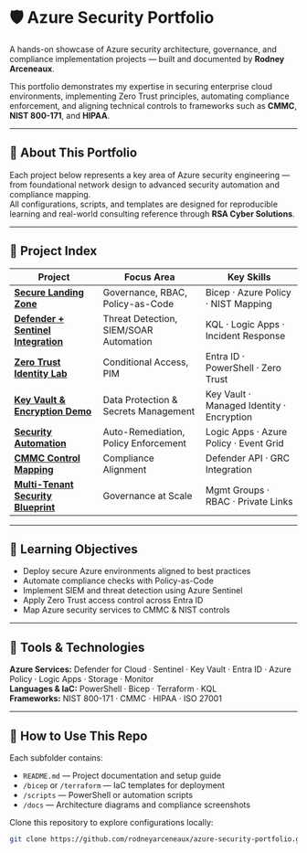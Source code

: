 # 🛡️ Azure Security Portfolio  

A hands-on showcase of Azure security architecture, governance, and compliance implementation projects — built and documented by **Rodney Arceneaux**.  

This portfolio demonstrates my expertise in securing enterprise cloud environments, implementing Zero Trust principles, automating compliance enforcement, and aligning technical controls to frameworks such as **CMMC**, **NIST 800-171**, and **HIPAA**.  

---

## 🚀 About This Portfolio
Each project below represents a key area of Azure security engineering — from foundational network design to advanced security automation and compliance mapping.  
All configurations, scripts, and templates are designed for reproducible learning and real-world consulting reference through **RSA Cyber Solutions**.

---

## 📂 Project Index

| Project | Focus Area | Key Skills |
|----------|-------------|------------|
| [**Secure Landing Zone**](./azure-secure-landing-zone) | Governance, RBAC, Policy-as-Code | Bicep · Azure Policy · NIST Mapping |
| [**Defender + Sentinel Integration**](./azure-defender-sentinel-integration) | Threat Detection, SIEM/SOAR Automation | KQL · Logic Apps · Incident Response |
| [**Zero Trust Identity Lab**](./azure-zero-trust-identity-lab) | Conditional Access, PIM | Entra ID · PowerShell · Zero Trust |
| [**Key Vault & Encryption Demo**](./azure-keyvault-encryption-demo) | Data Protection & Secrets Management | Key Vault · Managed Identity · Encryption |
| [**Security Automation**](./azure-security-automation) | Auto-Remediation, Policy Enforcement | Logic Apps · Azure Policy · Event Grid |
| [**CMMC Control Mapping**](./azure-cmmc-mapping) | Compliance Alignment | Defender API · GRC Integration |
| [**Multi-Tenant Security Blueprint**](./azure-multitenant-security-blueprint) | Governance at Scale | Mgmt Groups · RBAC · Private Links |

---

## 🧠 Learning Objectives
- Deploy secure Azure environments aligned to best practices  
- Automate compliance checks with Policy-as-Code  
- Implement SIEM and threat detection using Azure Sentinel  
- Apply Zero Trust access control across Entra ID  
- Map Azure security services to CMMC & NIST controls  

---

## 🧰 Tools & Technologies
**Azure Services:** Defender for Cloud · Sentinel · Key Vault · Entra ID · Azure Policy · Logic Apps · Storage · Monitor  
**Languages & IaC:** PowerShell · Bicep · Terraform · KQL  
**Frameworks:** NIST 800-171 · CMMC · HIPAA · ISO 27001  

---

## 🧩 How to Use This Repo
Each subfolder contains:
- `README.md` — Project documentation and setup guide  
- `/bicep` or `/terraform` — IaC templates for deployment  
- `/scripts` — PowerShell or automation scripts  
- `/docs` — Architecture diagrams and compliance screenshots  

Clone this repository to explore configurations locally:
```bash
git clone https://github.com/rodneyarceneaux/azure-security-portfolio.git

